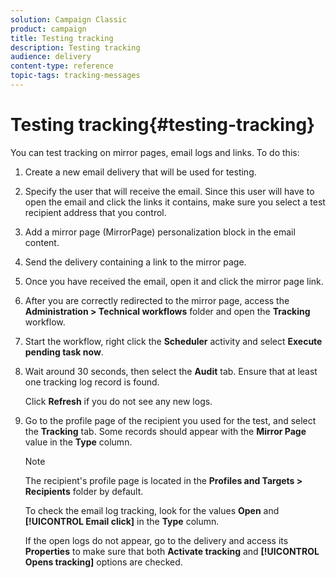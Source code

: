 ```yaml
---
solution: Campaign Classic
product: campaign
title: Testing tracking
description: Testing tracking
audience: delivery
content-type: reference
topic-tags: tracking-messages
---
```


# Testing tracking{#testing-tracking}

You can test tracking on mirror pages, email logs and links. To do this:

1. Create a new email delivery that will be used for testing.
1. Specify the user that will receive the email. Since this user will have to open the email and click the links it contains, make sure you select a test recipient address that you control.
1. Add a mirror page (MirrorPage) personalization block in the email content.
1. Send the delivery containing a link to the mirror page.
1. Once you have received the email, open it and click the mirror page link.
1. After you are correctly redirected to the mirror page, access the **Administration > Technical workflows** folder and open the **Tracking** workflow.
1. Start the workflow, right click the **Scheduler** activity and select **Execute pending task now**.
1. Wait around 30 seconds, then select the **Audit** tab. Ensure that at least one tracking log record is found.

   Click **Refresh** if you do not see any new logs.

1. Go to the profile page of the recipient you used for the test, and select the **Tracking** tab. Some records should appear with the **Mirror Page** value in the **Type** column.

   >[!NOTE]
   >
   >The recipient's profile page is located in the **Profiles and Targets > Recipients** folder by default.

   To check the email log tracking, look for the values **Open** and **[!UICONTROL Email click]** in the **Type** column.

   If the open logs do not appear, go to the delivery and access its **Properties** to make sure that both **Activate tracking** and **[!UICONTROL Opens tracking]** options are checked.

